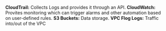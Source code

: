
**CloudTrail:** Collects Logs and provides it through an API.
**CloudWatch:** Provites monitoring which can trigger alarms and other automation based on user-defined rules.
**S3 Buckets:** Data storage.
**VPC Flog Logs:** Traffic into/out of the VPC